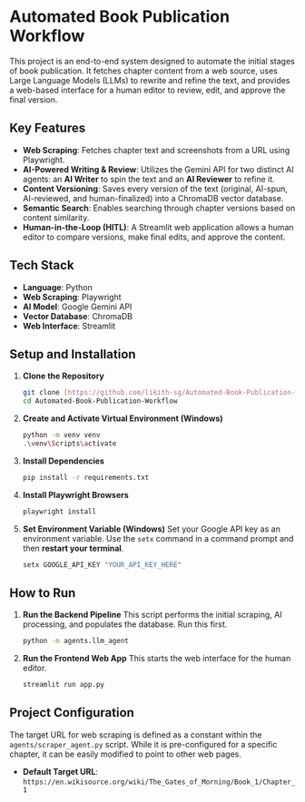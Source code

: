 # Automated Book Publication Workflow

This project is an end-to-end system designed to automate the initial stages of book publication. It fetches chapter content from a web source, uses Large Language Models (LLMs) to rewrite and refine the text, and provides a web-based interface for a human editor to review, edit, and approve the final version.

## Key Features

* **Web Scraping**: Fetches chapter text and screenshots from a URL using Playwright.
* **AI-Powered Writing & Review**: Utilizes the Gemini API for two distinct AI agents: an **AI Writer** to spin the text and an **AI Reviewer** to refine it.
* **Content Versioning**: Saves every version of the text (original, AI-spun, AI-reviewed, and human-finalized) into a ChromaDB vector database.
* **Semantic Search**: Enables searching through chapter versions based on content similarity.
* **Human-in-the-Loop (HITL)**: A Streamlit web application allows a human editor to compare versions, make final edits, and approve the content.

## Tech Stack

* **Language**: Python
* **Web Scraping**: Playwright
* **AI Model**: Google Gemini API
* **Vector Database**: ChromaDB
* **Web Interface**: Streamlit

## Setup and Installation

1.  **Clone the Repository**
    ```bash
    git clone [https://github.com/likith-sg/Automated-Book-Publication-Workflow.git](https://github.com/likith-sg/Automated-Book-Publication-Workflow.git)
    cd Automated-Book-Publication-Workflow
    ```

2.  **Create and Activate Virtual Environment (Windows)**
    ```bash
    python -m venv venv
    .\venv\Scripts\activate
    ```

3.  **Install Dependencies**
    ```bash
    pip install -r requirements.txt
    ```

4.  **Install Playwright Browsers**
    ```bash
    playwright install
    ```

5.  **Set Environment Variable (Windows)**
    Set your Google API key as an environment variable. Use the `setx` command in a command prompt and then **restart your terminal**.
    ```bash
    setx GOOGLE_API_KEY "YOUR_API_KEY_HERE"
    ```

## How to Run

1.  **Run the Backend Pipeline**
    This script performs the initial scraping, AI processing, and populates the database. Run this first.
    ```bash
    python -m agents.llm_agent
    ```

2.  **Run the Frontend Web App**
    This starts the web interface for the human editor.
    ```bash
    streamlit run app.py
    ```

## Project Configuration

The target URL for web scraping is defined as a constant within the `agents/scraper_agent.py` script. While it is pre-configured for a specific chapter, it can be easily modified to point to other web pages.

* **Default Target URL**:
    `https://en.wikisource.org/wiki/The_Gates_of_Morning/Book_1/Chapter_1`
